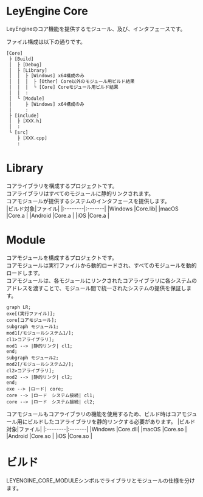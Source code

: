 # LeyEngine Core
LeyEngineのコア機能を提供するモジュール、及び、インタフェースです。  

ファイル構成は以下の通りです。
```txt
[Core]
 ├ [Build]
 │  ├ [Debug]
 │  ├ [Library]
 │  │  ├ [Windows] x64構成のみ
 │  │  │  ├ [Other] Core以外のモジュール用ビルド結果
 │  │  │  └ [Core] Coreモジュール用ビルド結果
 │  │  :
 │  └ [Module]
 │     ├ [Windows] x64構成のみ
 │     :
 ├ [include]
 │  ├ [XXX.h]
 │  :
 └ [src]
    ├ [XXX.cpp]
    :
```

# Library
コアライブラリを構成するプロジェクトです。  
コアライブラリはすべてのモジュールに静的リンクされます。  
コアモジュールが提供するシステムのインタフェースを提供します。  
|ビルド対象|ファイル|
|:--------|:-------|
|Windows  |Core.lib|
|macOS    |Core.a  |
|Android  |Core.a  |
|iOS      |Core.a  |

# Module
コアモジュールを構成するプロジェクトです。  
コアモジュールは実行ファイルから動的ロードされ、すべてのモジュールを動的ロードします。  
コアモジュールは、各モジュールにリンクされたコアライブラリに各システムのアドレスを渡すことで、モジュール間で統一されたシステムの提供を保証します。  
```mermaid
graph LR;
exe[(実行ファイル)];
core[コアモジュール];
subgraph モジュール1;
mod1[/モジュールシステム1/];
cl1>コアライブラリ];
mod1 --> |静的リンク| cl1;
end;
subgraph モジュール2;
mod2[/モジュールシステム2/];
cl2>コアライブラリ];
mod2 --> |静的リンク| cl2;
end;
exe --> |ロード| core;
core --> |ロード　システム接続| cl1;
core --> |ロード　システム接続| cl2;
```

コアモジュールもコアライブラリの機能を使用するため、ビルド時はコアモジュール用にビルドしたコアライブラリを静的リンクする必要があります。
|ビルド対象|ファイル|
|:--------|:-------|
|Windows  |Core.dll|
|macOS    |Core.so |
|Android  |Core.so |
|iOS      |Core.so |

# ビルド
LEYENGINE_CORE_MODULEシンボルでライブラリとモジュールの仕様を分けます。